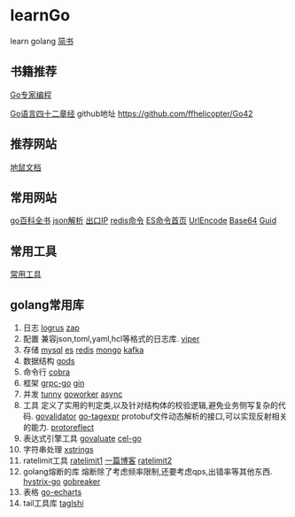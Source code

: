 # learnGo
learn golang
[简书](http://jianshu.com)

## 书籍推荐
[Go专家编程](https://www.bookstack.cn/books/GoExpertProgramming)

[Go语言四十二章经](https://www.bookstack.cn/books/go42)
github地址 https://github.com/ffhelicopter/Go42

## 推荐网站
[地鼠文档](https://topgoer.cn/)

## 常用网站
[go百科全书](https://awesome-go.com/)
[json解析](https://www.json.cn/)
[出口IP](https://ipinfo.io/)
[redis命令](http://doc.redisfans.com/)
[ES命令首页](https://www.elastic.co/guide/cn/elasticsearch/guide/current/index.html)
[UrlEncode](http://tool.chinaz.com/Tools/urlencode.aspx)
[Base64](https://tool.oschina.net/encrypt?type=3)
[Guid](https://www.guidgen.com/)

## 常用工具
[常用工具](http://www.ofmonkey.com/)
[]()

## golang常用库
1. 日志
[logrus](https://github.com/Sirupsen/logrus)
[zap](https://github.com/uber-go/zap)
2. 配置
兼容json,toml,yaml,hcl等格式的日志库.
[viper](https://github.com/spf13/viper)
3. 存储
[mysql](https://github.com/go-xorm/xorm)
[es](https://github.com/elastic/elasticsearch)
[redis](https://github.com/gomodule/redigo)
[mongo](https://github.com/mongodb/mongo-go-driver)
[kafka](https://github.com/Shopify/sarama)
4. 数据结构
[gods](https://github.com/emirpasic/gods)
5. 命令行
[cobra](https://github.com/spf13/cobra)
6. 框架
[grpc-go](https://github.com/grpc/grpc-go)
[gin](https://github.com/gin-gonic/gin)
7. 并发
[tunny](https://github.com/Jeffail/tunny)
[goworker](https://github.com/benmanns/goworker)
[async](https://github.com/rafaeldias/async)
8. 工具
定义了实用的判定类,以及针对结构体的校验逻辑,避免业务侧写复杂的代码.
[govalidator](https://github.com/asaskevich/govalidator)
[go-tagexpr](https://github.com/bytedance/go-tagexpr)
protobuf文件动态解析的接口,可以实现反射相关的能力.
[protoreflect](https://github.com/jhump/protoreflect)
9. 表达式引擎工具
[govaluate](https://github.com/Knetic/govaluate)
[cel-go](https://github.com/google/cel-go)
10. 字符串处理
[xstrings](https://github.com/huandu/xstrings)
11. ratelimit工具
[ratelimit1](https://github.com/uber-go/ratelimit)
[一篇博客](https://blog.csdn.net/chenchongg/article/details/85342086)
[ratelimit2](https://github.com/juju/ratelimit)
12. golang熔断的库
熔断除了考虑频率限制,还要考虑qps,出错率等其他东西.
[hystrix-go](https://github.com/afex/hystrix-go)
[gobreaker](https://github.com/sony/gobreaker)
13. 表格
[go-echarts](https://github.com/chenjiandongx/go-echarts)
14. tail工具库
[taglshi](https://github.com/hpcloud/taglshi)